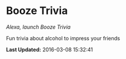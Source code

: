# Booze Trivia
*Alexa, launch Booze Trivia*

Fun trivia about alcohol to impress your friends

**Last Updated:** 2016-03-08 15:32:41